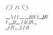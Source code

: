      __    __
    /_/ /\ \_\
   __ \ \/ / __
   \_\_\/\/_/_/
 /\___\_\/_/___/\
 \/ __/_/\_\__ \/
   /_/ /\/\ \_\
    __/ /\ \__
    \_\ \/ /_/
